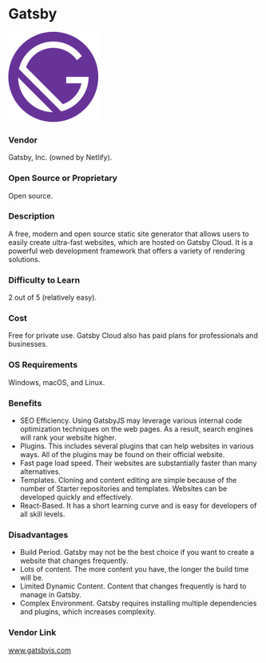 # Gatsby
 ![Gatsby logo](Gatsby_Logo.png)

### Vendor  
Gatsby, Inc. (owned by Netlify).  

### Open Source or Proprietary  
Open source.

### Description
A free, modern and open source static site generator that allows users to easily create ultra-fast websites, which are hosted on Gatsby Cloud.  It is a powerful web development framework that offers a variety of rendering solutions.

### Difficulty to Learn
2 out of 5 (relatively easy).

### Cost
Free for private use. Gatsby Cloud also has paid plans for professionals and businesses.

### OS Requirements
Windows, macOS, and Linux.  

### Benefits
* SEO Efficiency. Using GatsbyJS may leverage various internal code optimization techniques on the web pages. As a result, search engines will rank your website higher.  
* Plugins. This includes several plugins that can help websites in various ways. All of the plugins may be found on their official website.
* Fast page load speed. Their websites are substantially faster than many alternatives.  
* Templates. Cloning and content editing are simple because of the number of Starter repositories and templates. Websites can be developed quickly and effectively. 
* React-Based. It has a short learning curve and is easy for developers of all skill levels.
  
### Disadvantages
* Build Period. Gatsby may not be the best choice if you want to create a website that changes frequently.
* Lots of content. The more content you have, the longer the build time will be.
* Limited Dynamic Content. Content that changes frequently is hard to manage in Gatsby.
* Complex Environment. Gatsby requires installing multiple dependencies and plugins, which increases complexity.
  
### Vendor Link 
www.gatsbyjs.com
